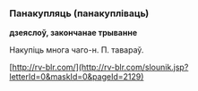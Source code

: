 ### Панакупляць (панакупліваць)
**дзеяслоў, закончанае трыванне**

Накупіць многа чаго-н. П. тавараў.

<a rel="author">[http://rv-blr.com/](http://rv-blr.com/slounik.jsp?letterId=0&maskId=0&pageId=2129)</a>
